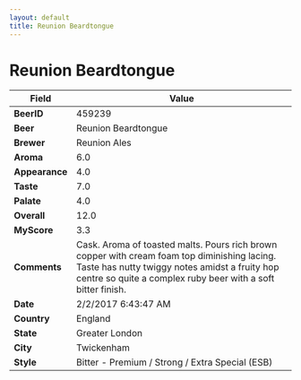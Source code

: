 ```yaml
---
layout: default
title: Reunion Beardtongue
---
```


# Reunion Beardtongue

| Field         | Value     |
|---------------|-----------|
| **BeerID** | 459239 |
| **Beer** | Reunion Beardtongue |
| **Brewer** | Reunion Ales |
| **Aroma** | 6.0 |
| **Appearance** | 4.0 |
| **Taste** | 7.0 |
| **Palate** | 4.0 |
| **Overall** | 12.0 |
| **MyScore** | 3.3 |
| **Comments** | Cask. Aroma of toasted malts. Pours rich brown copper with cream foam top diminishing lacing. Taste has nutty twiggy notes amidst a fruity hop centre so quite a complex ruby beer with a soft bitter finish. |
| **Date** | 2/2/2017 6:43:47 AM |
| **Country** | England |
| **State** | Greater London |
| **City** | Twickenham |
| **Style** | Bitter - Premium / Strong / Extra Special (ESB) |
